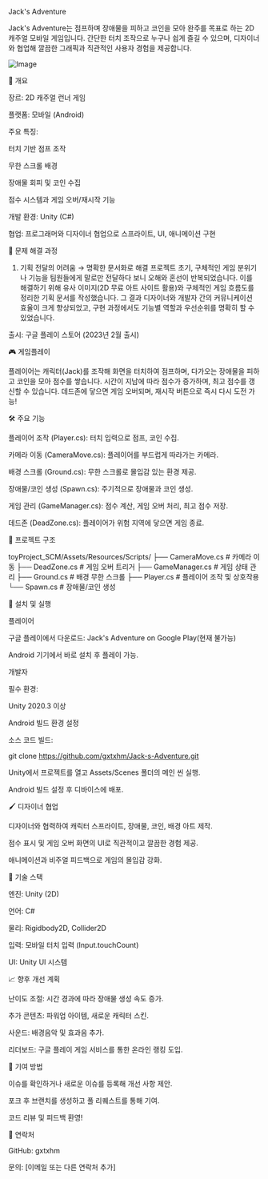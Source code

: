 Jack's Adventure

Jack's Adventure는 점프하며 장애물을 피하고 코인을 모아 완주를 목표로 하는 2D 캐주얼 모바일 게임입니다. 간단한 터치 조작으로 누구나 쉽게 즐길 수 있으며, 디자이너와 협업해 깔끔한 그래픽과 직관적인 사용자 경험을 제공합니다.

![Image](https://github.com/user-attachments/assets/229d3d04-2616-45dd-8b6b-d16ac42c4887)


📖 개요





장르: 2D 캐주얼 런너 게임



플랫폼: 모바일 (Android)



주요 특징:





터치 기반 점프 조작



무한 스크롤 배경



장애물 회피 및 코인 수집



점수 시스템과 게임 오버/재시작 기능



개발 환경: Unity (C#)



협업: 프로그래머와 디자이너 협업으로 스프라이트, UI, 애니메이션 구현


🧩 문제 해결 과정
1. 기획 전달의 어려움 → 명확한 문서화로 해결
프로젝트 초기, 구체적인 게임 분위기나 기능을 팀원들에게 말로만 전달하다 보니 오해와 혼선이 반복되었습니다. 이를 해결하기 위해 유사 이미지(2D 무료 아트 사이트 활용)와 구체적인 게임 흐름도를 정리한 기획 문서를 작성했습니다.
그 결과 디자이너와 개발자 간의 커뮤니케이션 효율이 크게 향상되었고, 구현 과정에서도 기능별 역할과 우선순위를 명확히 할 수 있었습니다.


출시: 구글 플레이 스토어 (2023년 2월 출시)

🎮 게임플레이

플레이어는 캐릭터(Jack)를 조작해 화면을 터치하여 점프하며, 다가오는 장애물을 피하고 코인을 모아 점수를 쌓습니다. 시간이 지남에 따라 점수가 증가하며, 최고 점수를 갱신할 수 있습니다. 데드존에 닿으면 게임 오버되며, 재시작 버튼으로 즉시 다시 도전 가능!

🛠 주요 기능





플레이어 조작 (Player.cs): 터치 입력으로 점프, 코인 수집.



카메라 이동 (CameraMove.cs): 플레이어를 부드럽게 따라가는 카메라.



배경 스크롤 (Ground.cs): 무한 스크롤로 몰입감 있는 환경 제공.



장애물/코인 생성 (Spawn.cs): 주기적으로 장애물과 코인 생성.



게임 관리 (GameManager.cs): 점수 계산, 게임 오버 처리, 최고 점수 저장.



데드존 (DeadZone.cs): 플레이어가 위험 지역에 닿으면 게임 종료.

📂 프로젝트 구조

toyProject_SCM/Assets/Resources/Scripts/
├── CameraMove.cs        # 카메라 이동
├── DeadZone.cs          # 게임 오버 트리거
├── GameManager.cs       # 게임 상태 관리
├── Ground.cs            # 배경 무한 스크롤
├── Player.cs            # 플레이어 조작 및 상호작용
└── Spawn.cs             # 장애물/코인 생성

🚀 설치 및 실행

플레이어





구글 플레이에서 다운로드: Jack's Adventure on Google Play(현재 불가능)



Android 기기에서 바로 설치 후 플레이 가능.

개발자





필수 환경:





Unity 2020.3 이상



Android 빌드 환경 설정



소스 코드 빌드:

git clone https://github.com/gxtxhm/Jack-s-Adventure.git



Unity에서 프로젝트를 열고 Assets/Scenes 폴더의 메인 씬 실행.



Android 빌드 설정 후 디바이스에 배포.

🖌 디자이너 협업





디자이너와 협력하여 캐릭터 스프라이트, 장애물, 코인, 배경 아트 제작.



점수 표시 및 게임 오버 화면의 UI로 직관적이고 깔끔한 경험 제공.



애니메이션과 비주얼 피드백으로 게임의 몰입감 강화.

🔧 기술 스택





엔진: Unity (2D)



언어: C#



물리: Rigidbody2D, Collider2D



입력: 모바일 터치 입력 (Input.touchCount)



UI: Unity UI 시스템

📈 향후 개선 계획





난이도 조절: 시간 경과에 따라 장애물 생성 속도 증가.



추가 콘텐츠: 파워업 아이템, 새로운 캐릭터 스킨.



사운드: 배경음악 및 효과음 추가.



리더보드: 구글 플레이 게임 서비스를 통한 온라인 랭킹 도입.

🤝 기여 방법





이슈를 확인하거나 새로운 이슈를 등록해 개선 사항 제안.



포크 후 브랜치를 생성하고 풀 리퀘스트를 통해 기여.



코드 리뷰 및 피드백 환영!

📧 연락처





GitHub: gxtxhm



문의: [이메일 또는 다른 연락처 추가]
